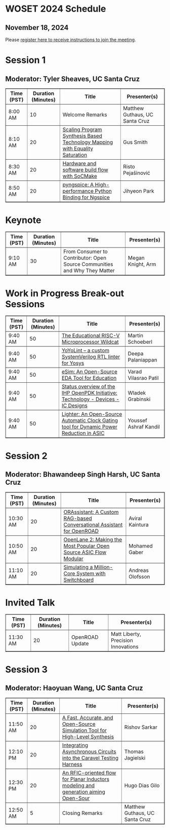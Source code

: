 # WOSET 2024 Schedule
## November 18, 2024

Please [register here to receive instructions to join the meeting](https://forms.gle/Z8uGR7MTGvAzQMc6A).

# Session 1 
## Moderator: Tyler Sheaves, UC Santa Cruz

<table border="1">
<thead>
<tr>
<th>Time (PST)</th>
<th>Duration (Minutes)</th>
<th>Title</th>
<th>Presenter(s)</th>
</tr>
  
</thead>
<tbody>

<tr>
<td>8:00 AM</td>
<td>10</td>
<td>Welcome Remarks</td>
<td>Matthew Guthaus, UC Santa Cruz</td>
</tr>
  
<tr>
<td>8:10 AM</td>
<td>20</td>
<td><a href="https://woset-workshop.github.io/WOSET2024.html#article-7">
  Scaling Program Synthesis Based Technology Mapping with Equality Saturation
</a></td>
<td>Gus Smith</td>
</tr>

<tr>
<td>8:30 AM</td>
<td>20</td>
<td><a href="https://woset-workshop.github.io/WOSET2024.html#article-14">
  Hardware and software build flow with SoCMake
</a></td>
<td>Risto Pejašinović</td>
</tr>

<tr>
<td>8:50 AM</td>
<td>20</td>
<td><a href="https://woset-workshop.github.io/WOSET2024.html#article-4">
  pyngspice: A High-performance Python Binding for Ngspice
</a></td>
<td>Jihyeon Park</td>
</tr>

</tbody>
</table>

# Keynote

<table border="1">
<thead>
<tr>
<th>Time (PST)</th>
<th>Duration (Minutes)</th>
<th>Title</th>
<th>Presenter(s)</th>
</tr>
  
</thead>
<tbody>
<tr>
<td>9:10 AM</td>
<td>30</td>
<td>From Consumer to Contributor: Open Source Communities and Why They Matter</td>
<td>Megan Knight, Arm</td>
</tr>

</tbody>
</table>

# Work in Progress Break-out Sessions

<table border="1">
<thead>
<tr>
<th>Time (PST)</th>
<th>Duration (Minutes)</th>
<th>Title</th>
<th>Presenter(s)</th>
</tr>
  
</thead>
<tbody>
  
<tr>
<td>9:40 AM</td>
<td>50</td>
<td><a href="https://woset-workshop.github.io/WOSET2024.html#article-9">
  The Educational RISC-V Microprocessor Wildcat</a></td>
<td>Martin Schoeberl</td>
</tr>

<tr>
<td>9:40 AM</td>
<td>50</td>
<td><a href="https://woset-workshop.github.io/WOSET2024.html#article-12">
  YoYoLint – a custom SystemVerilog RTL linter for Yosys
</a></td>
<td>Deepa Palaniappan</td>
</tr>

<tr>
<td>9:40 AM</td>
<td>50</td>
<td><a href="https://woset-workshop.github.io/WOSET2024.html#article-2">
  eSim: An Open-Source EDA Tool for Education
</a></td>
<td>Varad Vilasrao Patil</td>
</tr>
  
<tr>
<td>9:40 AM</td>
<td>50</td>
<td><a href="https://woset-workshop.github.io/WOSET2024.html#article-5">
  Status overview of the IHP OpenPDK Initiative: Technology - Devices - IC Designs
</a></td>
<td>Wladek Grabinski</td>
</tr>

<tr>
<td>9:40 AM</td>
<td>50</td>
<td><a href="https://woset-workshop.github.io/WOSET2024.html#article-15">
  Lighter: An Open-Source Automatic Clock Gating tool for Dynamic Power Reduction in ASIC
</a></td>
<td>Youssef Ashraf Kandil</td>
</tr>

</tbody>
</table>

# Session 2
## Moderator: Bhawandeep Singh Harsh, UC Santa Cruz

<table border="1">
<thead>
<tr>
<th>Time (PST)</th>
<th>Duration (Minutes)</th>
<th>Title</th>
<th>Presenter(s)</th>
</tr>

</thead>
<tbody>

<tr>
<td>10:30 AM</td>
<td>20</td>
<td><a href="https://woset-workshop.github.io/WOSET2024.html#article-11">
  ORAssistant: A Custom RAG-based Conversational Assistant for OpenROAD
</a></td>
<td>Aviral Kaintura</td>
</tr>
  
<tr>
<td>10:50 AM</td>
<td>20</td>
<td><a href="https://woset-workshop.github.io/WOSET2024.html#article-17">
  OpenLane 2: Making the Most Popular Open Source ASIC Flow Modular
</a></td>
<td>Mohamed Gaber</td>
</tr>

<tr>
<td>11:10 AM</td>
<td>20</td>
<td><a href="https://woset-workshop.github.io/WOSET2024.html#article-18">
  Simulating a Million-Core System with Switchboard
</a></td>
<td>Andreas Olofsson</td>
</tr>

</tbody>
</table>


# Invited Talk

<table border="1">
<thead>
<tr>
<th>Time (PST)</th>
<th>Duration (Minutes)</th>
<th>Title</th>
<th>Presenter(s)</th>
</tr>
  
</thead>
<tbody>

<tr>
<td>11:30 AM</td>
<td>20</td>
<td>OpenROAD Update</td>
<td>Matt Liberty, Precision Innovations</td>
</tr>

</tbody>
</table>

# Session 3
## Moderator: Haoyuan Wang, UC Santa Cruz

<table border="1">
<thead>
<tr>
<th>Time (PST)</th>
<th>Duration (Minutes)</th>
<th>Title</th>
<th>Presenter(s)</th>
</tr>
  
</thead>
<tbody>

<tr>
<td>11:50 AM</td>
<td>20</td>
<td><a href="https://woset-workshop.github.io/WOSET2024.html#article-3">
  A Fast, Accurate, and Open-Source Simulation Tool for High-Level Synthesis
</a></td>
<td>Rishov Sarkar</td>
</tr>
  
<tr>
<td>12:10 PM</td>
<td>20</td>
<td><a href="https://woset-workshop.github.io/WOSET2024.html#article-8">
  Integrating Asynchronous Circuits into the Caravel Testing Harness
</a></td>
<td>Thomas Jagielski</td>
</tr>

<tr>
<td>12:30 PM</td>
<td>20</td>
<td><a href="https://woset-workshop.github.io/WOSET2024.html#article-13">
  An RFIC-oriented flow for Planar Inductors modeling and generation aiming Open-Sour
</a></td>
<td>Hugo Dias Gilo</td>
</tr>

<tr>
<td>12:50 AM</td>
<td>5</td>
<td>Closing Remarks</td>
<td>Matthew Guthaus, UC Santa Cruz</td>
</tr>
  
</tbody>
</table>
